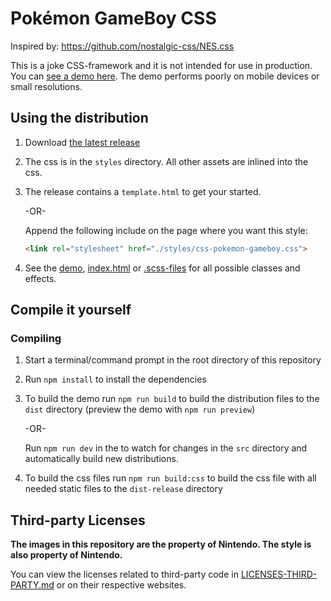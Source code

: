# Pokémon GameBoy CSS

Inspired by: https://github.com/nostalgic-css/NES.css

This is a joke CSS-framework and it is not intended for use in production. You can [see a demo here](https://luttje.github.io/css-pokemon-gameboy/). The demo performs poorly on mobile devices or small resolutions.

## Using the distribution

1. Download [the latest release](https://github.com/luttje/css-pokemon-gameboy/releases)

2. The css is in the `styles` directory. All other assets are inlined into the css.

3. The release contains a `template.html` to get your started.

    -OR-

    Append the following include on the page where you want this style:

    ```html
    <link rel="stylesheet" href="./styles/css-pokemon-gameboy.css">
    ```

4. See the [demo](https://luttje.github.io/css-pokemon-gameboy/), [index.html](./index.html) or [.scss-files](./src/scss/) for all possible classes and effects.

## Compile it yourself

### Compiling

1. Start a terminal/command prompt in the root directory of this repository

2. Run `npm install` to install the dependencies

3. To build the demo run `npm run build` to build the distribution files to the `dist` directory (preview the demo with `npm run preview`)

   -OR-

    Run `npm run dev` in the to watch for changes in the `src` directory and automatically build new distributions.

4. To build the css files run `npm run build:css` to build the css file with all needed static files to the `dist-release` directory

## Third-party Licenses

**The images in this repository are the property of Nintendo. The style is also property of Nintendo.**

You can view the licenses related to third-party code in [LICENSES-THIRD-PARTY.md](LICENSES-THIRD-PARTY.md) or on their respective websites.
